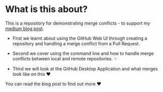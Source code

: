 # What is this about?

This is a repository for demonstrating merge conflicts - to support my [medium blog post](https://medium.com/@RedRoxProjects). 

* First we learnt about using the GitHub Web UI through creating a repository and handling a merge conflict from a Pull Request. 

* Second we cover using the command line and how to handle merge conflicts between local and remote repositories. :sparkles:

* Third we will look at the GitHub Desktop Application and what merges look like on this :heart:

You can read the blog post to find out more :heart:
